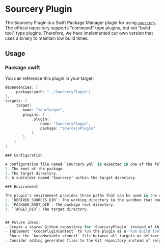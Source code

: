 # Sourcery Plugin

The Sourcery Plugin is a Swift Package Manager plugin for using [`sourcery`](https://github.com/krzysztofzablocki/Sourcery). The official repository supports "command" type plugins, but not "build tool" type plugins. Therefore, we have implemented our own version that uses a binary to maintain low build times.

## Usage

### Package.swift

You can reference this plugin in your target:

```swift
dependencies: [
    .package(path: "../SourceryPlugin")
],
targets: [
    .target(
        name: "YourTarget",
        plugins: [
            .plugin(
                name: "SourceryPlugin",
                package: "SourceryPlugin"
            )
        ]
    )
]

### Configuration

A configuration file named `sourcery.yml` is expected in one of the following locations:
1. The root of the package.
2. The target directory.
3. A subfolder named 'Sourcery' within the target directory.

### Environment

The plugin's environment provides three paths that can be used in the configuration:
1. `DERIVED_SOURCES_DIR`: The working directory in the sandbox that contains the results.
2. `PACKAGE_ROOT_DIR`: The package root directory.
3. `TARGET_DIR`: The target directory.


## Future ideas:
- Create a shared GitHub repository for `SourceryPlugin` instead of this local implementation.
- Implement `XcodePluginContext` to run the plugin as a "Run Build Tool Plug-ins" in other targets that are not Swift Packages, like WireDataModel.
- Share the `AutoMockable.stencil` file between all targets or deliver defaults from the plugin. Apple's documentation suggests that processing resources like assets might become easier in the future.
- Consider adding generated files to the Git repository instead of relying on implicit generation, especially on CI. This is currently challenging due to sandboxing requirements.
